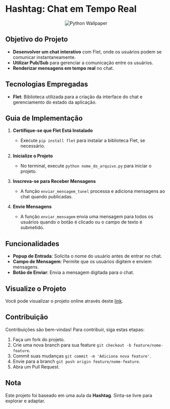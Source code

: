 # Hashtag: Chat em Tempo Real

<div align="center">
  <img src="https://i.pinimg.com/originals/54/2c/8b/542c8b091f6c1bc3a8a1c33a71466521.jpg" alt="Python Wallpaper"/>
</div>

## Objetivo do Projeto

- **Desenvolver um chat interativo** com Flet, onde os usuários podem se comunicar instantaneamente.
- **Utilizar Pub/Sub** para gerenciar a comunicação entre os usuários.
- **Renderizar mensagens em tempo real** no chat.

## Tecnologias Empregadas

- **Flet**: Biblioteca utilizada para a criação da interface do chat e gerenciamento do estado da aplicação.

## Guia de Implementação

1. **Certifique-se que Flet Está Instalado**
   - Execute `pip install flet` para instalar a biblioteca Flet, se necessário.

2. **Inicialize o Projeto**
   - No terminal, execute `python nome_do_arquivo.py` para iniciar o projeto.

3. **Inscreva-se para Receber Mensagens**
   - A função `enviar_mensagem_tunel` processa e adiciona mensagens ao chat quando publicadas.

4. **Envie Mensagens**
   - A função `enviar_mensagem` envia uma mensagem para todos os usuários quando o botão é clicado ou o campo de texto é submetido.

## Funcionalidades

- **Popup de Entrada**: Solicita o nome do usuário antes de entrar no chat.
- **Campo de Mensagem**: Permite que os usuários digitem e enviem mensagens.
- **Botão de Enviar**: Envia a mensagem digitada para o chat.

## Visualize o Projeto

Você pode visualizar o projeto online através deste [link](https://devandreotti.github.io/cubes-background/).

## Contribuição

Contribuições são bem-vindas! Para contribuir, siga estas etapas:

1. Faça um fork do projeto.
2. Crie uma nova branch para sua feature `git checkout -b feature/nome-feature`.
3. Commit suas mudanças `git commit -m 'Adiciona nova feature'`.
4. Envie para a branch `git push origin feature/nome-feature`.
5. Abra um Pull Request.

## Nota

Este projeto foi baseado em uma aula da **Hashtag**. Sinta-se livre para explorar e adaptar.
